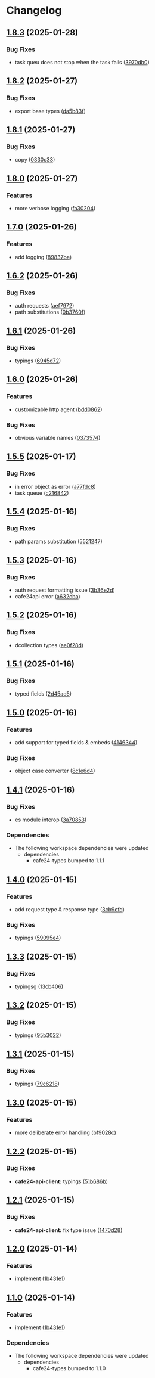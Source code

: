 # Changelog

## [1.8.3](https://github.com/01Joseph-Hwang10/cafe24.js/compare/cafe24-api-client-v1.8.2...cafe24-api-client-v1.8.3) (2025-01-28)


### Bug Fixes

* task queu does not stop when the task fails ([3970db0](https://github.com/01Joseph-Hwang10/cafe24.js/commit/3970db01f63e72e07da74fd52c9cbaf0804d4425))

## [1.8.2](https://github.com/01Joseph-Hwang10/cafe24.js/compare/cafe24-api-client-v1.8.1...cafe24-api-client-v1.8.2) (2025-01-27)


### Bug Fixes

* export base types ([da5b83f](https://github.com/01Joseph-Hwang10/cafe24.js/commit/da5b83ffe0f528feeeb847e5dbe05bfdf1a012e5))

## [1.8.1](https://github.com/01Joseph-Hwang10/cafe24.js/compare/cafe24-api-client-v1.8.0...cafe24-api-client-v1.8.1) (2025-01-27)


### Bug Fixes

* copy ([0330c33](https://github.com/01Joseph-Hwang10/cafe24.js/commit/0330c33e6987edd0695fc0b2c9b26a9693828835))

## [1.8.0](https://github.com/01Joseph-Hwang10/cafe24.js/compare/cafe24-api-client-v1.7.0...cafe24-api-client-v1.8.0) (2025-01-27)


### Features

* more verbose logging ([fa30204](https://github.com/01Joseph-Hwang10/cafe24.js/commit/fa30204f51bbe07d14dea54816fa061cf649dc0e))

## [1.7.0](https://github.com/01Joseph-Hwang10/cafe24.js/compare/cafe24-api-client-v1.6.2...cafe24-api-client-v1.7.0) (2025-01-26)


### Features

* add logging ([89837ba](https://github.com/01Joseph-Hwang10/cafe24.js/commit/89837ba5a343b77f667d96a874523b98c8a5e08f))

## [1.6.2](https://github.com/01Joseph-Hwang10/cafe24.js/compare/cafe24-api-client-v1.6.1...cafe24-api-client-v1.6.2) (2025-01-26)


### Bug Fixes

* auth requests ([aef7972](https://github.com/01Joseph-Hwang10/cafe24.js/commit/aef7972161aa8c112c3335f8c12e534c2dfca809))
* path substitutions ([0b3760f](https://github.com/01Joseph-Hwang10/cafe24.js/commit/0b3760f08b8f4da9e585790fa955b3227bc76db9))

## [1.6.1](https://github.com/01Joseph-Hwang10/cafe24.js/compare/cafe24-api-client-v1.6.0...cafe24-api-client-v1.6.1) (2025-01-26)


### Bug Fixes

* typings ([6945d72](https://github.com/01Joseph-Hwang10/cafe24.js/commit/6945d72ef5ce83ac93fbb98186d1e5d450458dc2))

## [1.6.0](https://github.com/01Joseph-Hwang10/cafe24.js/compare/cafe24-api-client-v1.5.5...cafe24-api-client-v1.6.0) (2025-01-26)


### Features

* customizable http agent ([bdd0862](https://github.com/01Joseph-Hwang10/cafe24.js/commit/bdd086247e2be7ee1335ff4b1ab5ae031fd35103))


### Bug Fixes

* obvious variable names ([0373574](https://github.com/01Joseph-Hwang10/cafe24.js/commit/0373574bd1f6d2d4657a75c58d78412cc5ede59e))

## [1.5.5](https://github.com/01Joseph-Hwang10/cafe24.js/compare/cafe24-api-client-v1.5.4...cafe24-api-client-v1.5.5) (2025-01-17)


### Bug Fixes

* in error object as error ([a77fdc8](https://github.com/01Joseph-Hwang10/cafe24.js/commit/a77fdc89166ddc94e2b214bce23a606423ef00ed))
* task queue ([c216842](https://github.com/01Joseph-Hwang10/cafe24.js/commit/c216842457611eece1f578e61407bfa04d1cedc4))

## [1.5.4](https://github.com/01Joseph-Hwang10/cafe24.js/compare/cafe24-api-client-v1.5.3...cafe24-api-client-v1.5.4) (2025-01-16)


### Bug Fixes

* path params substitution ([5521247](https://github.com/01Joseph-Hwang10/cafe24.js/commit/55212470ccc695066f0b67873802e8b0710e5e9c))

## [1.5.3](https://github.com/01Joseph-Hwang10/cafe24.js/compare/cafe24-api-client-v1.5.2...cafe24-api-client-v1.5.3) (2025-01-16)


### Bug Fixes

* auth request formatting issue ([3b36e2d](https://github.com/01Joseph-Hwang10/cafe24.js/commit/3b36e2de7c4d22c1564facba67f28597afc1eb4f))
* cafe24api error ([a632cba](https://github.com/01Joseph-Hwang10/cafe24.js/commit/a632cba7d3cc1d6279b7459d1d8211246635d715))

## [1.5.2](https://github.com/01Joseph-Hwang10/cafe24.js/compare/cafe24-api-client-v1.5.1...cafe24-api-client-v1.5.2) (2025-01-16)


### Bug Fixes

* dcollection types ([ae0f28d](https://github.com/01Joseph-Hwang10/cafe24.js/commit/ae0f28d6af9f85d8fa0ecd211d1741d55d1bad64))

## [1.5.1](https://github.com/01Joseph-Hwang10/cafe24.js/compare/cafe24-api-client-v1.5.0...cafe24-api-client-v1.5.1) (2025-01-16)


### Bug Fixes

* typed fields ([2d45ad5](https://github.com/01Joseph-Hwang10/cafe24.js/commit/2d45ad52d60ee39344e96c4b509ea29e91ac8fd1))

## [1.5.0](https://github.com/01Joseph-Hwang10/cafe24.js/compare/cafe24-api-client-v1.4.1...cafe24-api-client-v1.5.0) (2025-01-16)


### Features

* add support for typed fields & embeds ([4146344](https://github.com/01Joseph-Hwang10/cafe24.js/commit/41463443b0c85a3c0bbdaf4329b1bdc01c6940c3))


### Bug Fixes

* object case converter ([8c1e6d4](https://github.com/01Joseph-Hwang10/cafe24.js/commit/8c1e6d4ad7359504b17cedb46dba354e64338f65))

## [1.4.1](https://github.com/01Joseph-Hwang10/cafe24.js/compare/cafe24-api-client-v1.4.0...cafe24-api-client-v1.4.1) (2025-01-16)


### Bug Fixes

* es module interop ([3a70853](https://github.com/01Joseph-Hwang10/cafe24.js/commit/3a70853ea338dcbb0a48b3fc03173c282b278c39))


### Dependencies

* The following workspace dependencies were updated
  * dependencies
    * cafe24-types bumped to 1.1.1

## [1.4.0](https://github.com/01Joseph-Hwang10/cafe24.js/compare/cafe24-api-client-v1.3.3...cafe24-api-client-v1.4.0) (2025-01-15)


### Features

* add request type & response type ([3cb9cfd](https://github.com/01Joseph-Hwang10/cafe24.js/commit/3cb9cfd3e42f49bea2a8a6cd41b521dada99a280))


### Bug Fixes

* typings ([59095e4](https://github.com/01Joseph-Hwang10/cafe24.js/commit/59095e43a9c7c02cb5e2aab90fcd4d9870ac97b0))

## [1.3.3](https://github.com/01Joseph-Hwang10/cafe24.js/compare/cafe24-api-client-v1.3.2...cafe24-api-client-v1.3.3) (2025-01-15)


### Bug Fixes

* typingsg ([13cb406](https://github.com/01Joseph-Hwang10/cafe24.js/commit/13cb40684a4e10ea27324b69e76cc57dfbfa131c))

## [1.3.2](https://github.com/01Joseph-Hwang10/cafe24.js/compare/cafe24-api-client-v1.3.1...cafe24-api-client-v1.3.2) (2025-01-15)


### Bug Fixes

* typings ([95b3022](https://github.com/01Joseph-Hwang10/cafe24.js/commit/95b302244ef8f378392640967b75754ad886527a))

## [1.3.1](https://github.com/01Joseph-Hwang10/cafe24.js/compare/cafe24-api-client-v1.3.0...cafe24-api-client-v1.3.1) (2025-01-15)


### Bug Fixes

* typings ([79c6218](https://github.com/01Joseph-Hwang10/cafe24.js/commit/79c621855b6778e80a122d2fdc9b448fc9a10dc4))

## [1.3.0](https://github.com/01Joseph-Hwang10/cafe24.js/compare/cafe24-api-client-v1.2.2...cafe24-api-client-v1.3.0) (2025-01-15)


### Features

* more deliberate error handling ([bf9028c](https://github.com/01Joseph-Hwang10/cafe24.js/commit/bf9028c87fa2d07c72ada6d11275e8718fff434a))

## [1.2.2](https://github.com/01Joseph-Hwang10/cafe24.js/compare/cafe24-api-client-v1.2.1...cafe24-api-client-v1.2.2) (2025-01-15)


### Bug Fixes

* **cafe24-api-client:** typings ([51b686b](https://github.com/01Joseph-Hwang10/cafe24.js/commit/51b686ba85ebfe55b5b4ae400e0d835506acbdb7))

## [1.2.1](https://github.com/01Joseph-Hwang10/cafe24.js/compare/cafe24-api-client-v1.2.0...cafe24-api-client-v1.2.1) (2025-01-15)


### Bug Fixes

* **cafe24-api-client:** fix type issue ([1470d28](https://github.com/01Joseph-Hwang10/cafe24.js/commit/1470d28d15efeb6eccf1ecefae9ce1dcb69d3684))

## [1.2.0](https://github.com/01Joseph-Hwang10/cafe24.js/compare/cafe24-api-client-v1.1.0...cafe24-api-client-v1.2.0) (2025-01-14)


### Features

* implement ([1b431e1](https://github.com/01Joseph-Hwang10/cafe24.js/commit/1b431e1865c41e426dd2e8c0911fbe043785e0a1))

## [1.1.0](https://github.com/01Joseph-Hwang10/cafe24.js/compare/cafe24api-client-v1.0.0...cafe24api-client-v1.1.0) (2025-01-14)


### Features

* implement ([1b431e1](https://github.com/01Joseph-Hwang10/cafe24.js/commit/1b431e1865c41e426dd2e8c0911fbe043785e0a1))


### Dependencies

* The following workspace dependencies were updated
  * dependencies
    * cafe24-types bumped to 1.1.0
